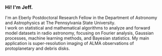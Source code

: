 ### Hi! I'm Jeff.

I'm an Eberly Postdoctoral Research Fellow in the Department of Astronomy and Astrophysics at The Pennsylvania State University.  
I work on statistical and mathematical algorithms to analyze and forward model datasets in radio astronomy, focusing on Fourier analysis, Gaussian processes, machine learning methods, and Bayesian statistics. My main application is super-resolution imaging of ALMA observations of protoplanetary and debris disks.

